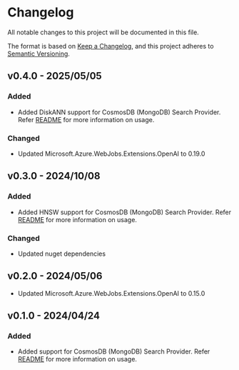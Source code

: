 # Changelog

All notable changes to this project will be documented in this file.

The format is based on [Keep a Changelog](https://keepachangelog.com/en/1.0.0/),
and this project adheres to [Semantic Versioning](https://semver.org/spec/v2.0.0.html).

## v0.4.0 - 2025/05/05

### Added

- Added DiskANN support for CosmosDB (MongoDB) Search Provider. Refer [README](../../samples/rag-cosmosdb/README.md) for more information on usage.

### Changed

- Updated Microsoft.Azure.WebJobs.Extensions.OpenAI to 0.19.0

## v0.3.0 - 2024/10/08

### Added

- Added HNSW support for CosmosDB (MongoDB) Search Provider. Refer [README](../../samples/rag-cosmosdb/README.md) for more information on usage.

### Changed

- Updated nuget dependencies

## v0.2.0 - 2024/05/06

- Updated Microsoft.Azure.WebJobs.Extensions.OpenAI to 0.15.0

## v0.1.0 - 2024/04/24

### Added

- Added support for CosmosDB (MongoDB) Search Provider. Refer [README](../../samples/rag-cosmosdb/README.md) for more information on usage.
